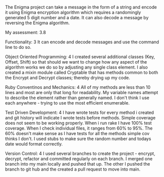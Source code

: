 The Enigma project can take a message in the form of a string and encode it using Enigma encryption algorithm which requires a randomingly generated 5 digit number and a date. It can also decode a message by reversing the Enigma algorithm.

My assessment: 3.8

Functionality: 3
It can encode and decode messages and use the command line to do so.

Object Oriented Programming: 4
I created several additional classes (Key, Offset, Shift) so that should we want to change how any aspect of the algorithm works we do so by adjusting any single class element.
I also created a mixin module called Cryptable that has methods common to both the Encrypt and Decrypt classes; thereby drying up my code.

Ruby Conventinos and Mechanics: 4
All of my methods are less than 10 lines and most are only that long for readability. My variable names attempt to describe the element rather than generally named.  I don't think I use each anywhere - trying to use the most efficient enumerable.

Test Driven Development: 4
I have wrote tests for every method i created and git history will indicate I wrote tests before methods.  Simple coverage does not seem to be working properly. When i run rake I have 100% test coverage.   When I check individual files, it ranges from 60% to 95%. The 60% doesn't make sense as I have tests for all the methods simple cov thinks I don't. 
I used stubs to make sure the random number and todays date would format correctly.

Version Control: 4
I used several branches to create the project - encrypt, decrypt, refactor and committed regularly on each branch.  I merged one branch into my main locally and pushed that up.  The other I pushed the branch to git hub and the created a pull request to move into main.
